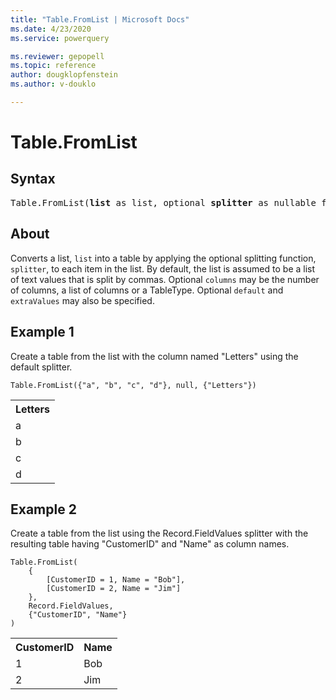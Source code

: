 ```yaml
---
title: "Table.FromList | Microsoft Docs"
ms.date: 4/23/2020
ms.service: powerquery

ms.reviewer: gepopell
ms.topic: reference
author: dougklopfenstein
ms.author: v-douklo

---
```

# Table.FromList

## Syntax

<pre>
Table.FromList(<b>list</b> as list, optional <b>splitter</b> as nullable function, optional <b>columns</b> as any, optional <b>default</b> as any, optional <b>extraValues</b> as nullable number) as table 
</pre>
  
## About  
Converts a list, `list` into a table by applying the optional splitting function, `splitter`, to each item in the list. By default, the list is assumed to be a list of text values that is split by commas. Optional `columns` may be the number of columns, a list of columns or a TableType. Optional `default` and `extraValues` may also be specified.

## Example 1
Create a table from the list with the column named "Letters" using the default splitter.

```powerquery-m
Table.FromList({"a", "b", "c", "d"}, null, {"Letters"})
```

<table> <tr> <th>Letters</th> </tr> <tr> <td>a</td> </tr> <tr> <td>b</td> </tr> <tr> <td>c</td> </tr> <tr> <td>d</td> </tr> </table>

## Example 2
Create a table from the list using the Record.FieldValues splitter with the resulting table having "CustomerID" and "Name" as column names.

```powerquery-m
Table.FromList(
    {
        [CustomerID = 1, Name = "Bob"],
        [CustomerID = 2, Name = "Jim"]
    },
    Record.FieldValues,
    {"CustomerID", "Name"}
)
```

<table> <tr> <th>CustomerID</th> <th>Name</th> </tr> <tr> <td>1</td> <td>Bob</td> </tr> <tr> <td>2</td> <td>Jim</td> </tr> </table>

